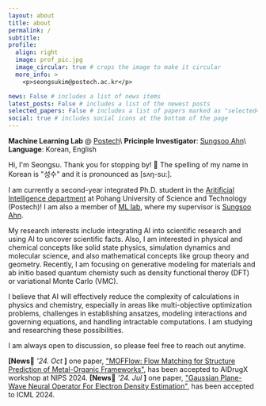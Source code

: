 ```yaml
---
layout: about
title: about
permalink: /
subtitle: 
profile:
  align: right
  image: prof_pic.jpg
  image_circular: true # crops the image to make it circular
  more_info: >
    <p>seongsukim@postech.ac.kr</p>

news: False # includes a list of news items
latest_posts: False # includes a list of the newest posts
selected_papers: False # includes a list of papers marked as "selected={true}"
social: true # includes social icons at the bottom of the page
---
```


**Machine Learning Lab** @ <a href="https://ml.postech.ac.kr/">Postech</a>\\
**Pricinple Investigator**: [Sungsoo Ahn](https://sites.google.com/view/sungsooahn0215/home)\\
**Language**: Korean, English

Hi, I'm Seongsu. Thank you for stopping by! 👋 The spelling of my name in Korean is "성수" and it is pronounced as [sʌŋ-su:].

I am currently a second-year integrated Ph.D. student in the [Aritificial Intelligence department](https://ai.postech.ac.kr/) at Pohang University of Science and Technology (Postech)! I am also a member of [ML lab](https://ml.postech.ac.kr/), where my supervisor is [Sungsoo Ahn](https://sites.google.com/view/sungsooahn0215/home).

My research interests include integrating AI into scientific research and using AI to uncover scientific facts. Also, I am interested in physical and chemical concepts like solid state physics, simulation dynamics and molecular science, and also mathematical concepts like group theory and geometry. Recently, I am focusing on generative modeling for materials and ab initio based quantum chemisty such as density functional theroy (DFT) or variational Monte Carlo (VMC).

I believe that AI will effectively reduce the complexity of calculations in physics and chemistry, especially in areas like multi-objective optimization problems, challenges in establishing ansatzes, modeling interactions and governing equations, and handling intractable computations. I am studying and researching these possibilities.

I am always open to discussion, so please feel free to reach out anytime.


<!-- Recently, I am focusing on intergrating [Geometrical Deep Learning](https://geometricdeeplearning.com/) into the molecular science. -->

**\[News**🚀 *'24. Oct* **\]** one paper, ["MOFFlow: Flow Matching for Structure Prediction of Metal-Organic Frameworks"](https://arxiv.org/abs/2410.17270), has been accepted to AIDrugX workshop at NIPS 2024.
**\[News**🚀 *'24. Jul* **\]** one paper, ["Gaussian Plane-Wave Neural Operator For Electron Density Estimation"](https://arxiv.org/abs/2402.04278), has been accepted to ICML 2024.

<!-- 
Write your biography here. Tell the world about yourself. Link to your favorite [subreddit](http://reddit.com). You can put a picture in, too. The code is already in, just name your picture `prof_pic.jpg` and put it in the `img/` folder.

Put your address / P.O. box / other info right below your picture. You can also disable any of these elements by editing `profile` property of the YAML header of your `_pages/about.md`. Edit `_bibliography/papers.bib` and Jekyll will render your [publications page](/al-folio/publications/) automatically.

Link to your social media connections, too. This theme is set up to use [Font Awesome icons](https://fontawesome.com/) and [Academicons](https://jpswalsh.github.io/academicons/), like the ones below. Add your Facebook, Twitter, LinkedIn, Google Scholar, or just disable all of them. -->
